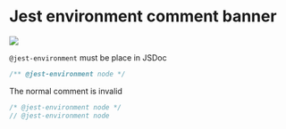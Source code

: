 # Jest environment comment banner

[![](https://img.shields.io/endpoint?url=https://raw.githubusercontent.com/cncolder/demo/master/shields/codesandbox.json)](https://githubbox.com/cncolder/demo/tree/master/jest/environment-comment-banner)

`@jest-environment` must be place in JSDoc

```js
/** @jest-environment node */
```

The normal comment is invalid

```js
/* @jest-environment node */
// @jest-environment node
```

